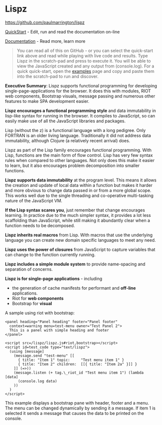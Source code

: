 # Lispz
<https://github.com/paulmarrington/lispz>

[QuickStart](https://cdn.rawgit.com/paulmarrington/lispz/master/index.html) - Edit, run and read the documentation on-line

[Documentation](doc/index.md) - Read more, learn more

> You can read all of this on GitHub - or you can select the quick-start link above and read while playing with live code and results. Type Lispz in the scratch-pad and press <Alt><Enter> to execute it. You will be able to view the JavaScript created and any output from (console.log). For a quick quick-start, open the [examples](doc/examples.md) page and copy and paste them into the scratch-pad to run and discover.

**Executive Summary**: Lispz supports functional programming for developing single-page-applications for the browser. It does this with modules, RIOT web components, Bootstrap visuals, message passing and numerous other features to make SPA development easier.

**Lispz encourages a functional programming style** and data immutability in lisp-like syntax for running in the browser. It compiles to JavaScript, so can easily make use of all the JavaScript libraries and packages.

Lisp (without the z) is a functional language with a long pedigree. Only FORTRAN is an older living language. Traditionally it did not address data immutability, although Clojure (a relatively recent arrival) does.

Lispz as part of the Lisp family encourages functional programming. With Lisp, functions are the main form of flow control. Lisp has very few syntax rules when compared to other languages. Not only does this make it easier to learn, but it also encourages problem decomposition into smaller functions.

**Lispz supports data immutability** at the program level. This means it allows the creation and update of local data within a function but makes it harder and more obvious to change data passed in or from a more global scope. This works well due to the single threading and co-operative multi-tasking nature of the JavaScript VM.

**If the Lisp syntax scares you**, just remember that change encourages learning. In practice due to the much simpler syntax, it provides a lot less scaffolding than JavaScript, while still making it abundantly clear when a function needs to be decomposed.

**Lispz inherits real macros** from Lisp. With macros that use the underlying language you can create new domain specific languages to meet any need.

**Lispz uses the power of closures** from JavaScript to capture variables that can change to the function currently running.

**Lispz includes a simple module system** to provide name-spacing and separation of concerns.

**Lispz is for single-page applications** - including

* the generation of cache manifests for performant and **off-line** applications.
* Riot for **web components**
* Bootstrap for **visual**

A sample using riot with bootstrap:

    <panel heading="Panel heading" footer="Panel footer"
      context=warning menu=test-menu owner="Test Panel 2">
      This is a panel with simple heading and footer
    </panel>

    <script src=/lispz/lispz.js#riot,bootstrap></script>
    <script id=test_code type="text/lispz">
      (using [message]
        (message.send "test-menu" [[
          { title: "Item 1" topic:     "Test menu item 1" }
          { title: "Item 2" children:  [[{ title: "Item 2a" }]] }
        ]] (=>))
        (message.listen (+ tag.\_riot_id "Test menu item 1") (lambda [data]
          (console.log data)
        ))
      )
    </script>

This example displays a bootstrap pane with header, footer and a menu. The menu can be changed dynamically by sending it a message. If item 1 is selected it sends a message that causes the data to be printed on the console.
